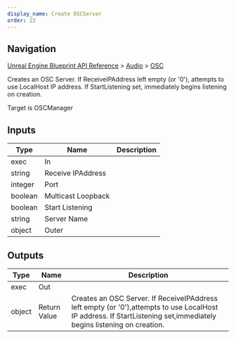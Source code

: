 ```yaml
---
display_name: Create OSCServer
order: 22
---
```

## Navigation

[Unreal Engine Blueprint API Reference](https://dev.epicgames.com/documentation/en-us/unreal-engine/BlueprintAPI) > [Audio](https://dev.epicgames.com/documentation/en-us/unreal-engine/BlueprintAPI/Audio) > [OSC](https://dev.epicgames.com/documentation/en-us/unreal-engine/BlueprintAPI/Audio/OSC)

Creates an OSC Server. If ReceiveIPAddress left empty (or '0'),
attempts to use LocalHost IP address. If StartListening set,
immediately begins listening on creation.

Target is OSCManager

## Inputs

| Type | Name | Description |
| --- | --- | --- |
| exec | In |  |
| string | Receive IPAddress |  |
| integer | Port |  |
| boolean | Multicast Loopback |  |
| boolean | Start Listening |  |
| string | Server Name |  |
| object | Outer |  |

## Outputs

| Type | Name | Description |
| --- | --- | --- |
| exec | Out |  |
| object | Return Value | Creates an OSC Server. If ReceiveIPAddress left empty (or '0'),attempts to use LocalHost IP address. If StartListening set,immediately begins listening on creation. |
